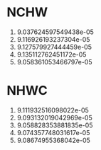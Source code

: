 # NCHW
1. 9.037624597549438e-05
1. 9.116926193237304e-05
1. 9.127579927444459e-05
1. 9.135112762451172e-05
1. 9.058361053466797e-05

# NHWC
1. 9.111932516098022e-05
1. 9.093132019042969e-05
1. 9.058828353881835e-05
1. 9.074357748031617e-05
1. 9.08674955368042e-05
